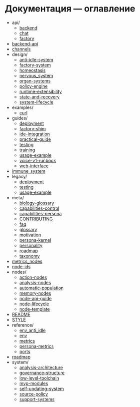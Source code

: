 <!-- neira:meta
id: NEI-20250901-210555-doc-map
intent: docs
summary: |
  Автогенерированный список файлов документации.
-->
<!-- neira:meta
id: NEI-20250601-style-link-docmap
intent: docs
summary: Добавлена запись о правилах стиля.
-->

# Документация — оглавление

- api/
  - [backend](api/backend.md)
  - [chat](api/chat.md)
  - [factory](api/factory.md)
- [backend-api](backend-api.md)
- [channels](channels.md)
- design/
  - [anti-idle-system](design/anti-idle-system.md)
  - [factory-system](design/factory-system.md)
  - [homeostasis](design/homeostasis.md)
  - [nervous_system](design/nervous_system.md)
  - [organ-systems](design/organ-systems.md)
  - [policy-engine](design/policy-engine.md)
  - [runtime-extensibility](design/runtime-extensibility.md)
  - [state-and-recovery](design/state-and-recovery.md)
  - [system-lifecycle](design/system-lifecycle.md)
- examples/
  - [curl](examples/curl.md)
- guides/
  - [deployment](guides/deployment.md)
  - [factory-shim](guides/factory-shim.md)
  - [ide-integration](guides/ide-integration.md)
  - [practical-guide](guides/practical-guide.md)
  - [testing](guides/testing.md)
  - [training](guides/training.md)
  - [usage-example](guides/usage-example.md)
  - [voice-v1-runbook](guides/voice-v1-runbook.md)
  - [web-interface](guides/web-interface.md)
- [immune_system](immune_system.md)
- legacy/
  - [deployment](legacy/deployment.md)
  - [testing](legacy/testing.md)
  - [usage-example](legacy/usage-example.md)
- meta/
  - [biology-glossary](meta/biology-glossary.md)
  - [capabilities-control](meta/capabilities-control.md)
  - [capabilities-persona](meta/capabilities-persona.md)
  - [CONTRIBUTING](meta/CONTRIBUTING.md)
  - [faq](meta/faq.md)
  - [glossary](meta/glossary.md)
  - [motivation](meta/motivation.md)
  - [persona-kernel](meta/persona-kernel.md)
  - [personality](meta/personality.md)
  - [roadmap](meta/roadmap.md)
  - [taxonomy](meta/taxonomy.md)
- [metrics_nodes](metrics_nodes.md)
- [node-ids](node-ids.md)
- nodes/
  - [action-nodes](nodes/action-nodes.md)
  - [analysis-nodes](nodes/analysis-nodes.md)
  - [automatic-population](nodes/automatic-population.md)
  - [memory-nodes](nodes/memory-nodes.md)
  - [node-api-guide](nodes/node-api-guide.md)
  - [node-lifecycle](nodes/node-lifecycle.md)
  - [node-template](nodes/node-template.md)
- [README](README.md)
- [STYLE](STYLE.md)
- reference/
  - [env_anti_idle](reference/env_anti_idle.md)
  - [env](reference/env.md)
  - [metrics](reference/metrics.md)
  - [persona-metrics](reference/persona-metrics.md)
  - [ports](reference/ports.md)
- [roadmap](roadmap.md)
- system/
  - [analysis-architecture](system/analysis-architecture.md)
  - [governance-structure](system/governance-structure.md)
  - [low-level-toolchain](system/low-level-toolchain.md)
  - [mvp-modules](system/mvp-modules.md)
  - [self-updating-system](system/self-updating-system.md)
  - [source-policy](system/source-policy.md)
  - [support-systems](system/support-systems.md)
